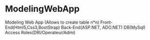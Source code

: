 # ModelingWebApp
Modeling Web App (Allows to create table n*n) Front-End(Html5,Css3,BootStrap) Back-End(ASP.NET, ADO.NET) DB(MySql)
Access Roles(DRI/Operateur/Admi)
